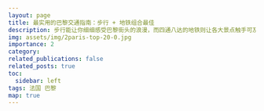 ```yaml
---
layout: page
title: 最实用的巴黎交通指南：步行 + 地铁组合最佳
description: 步行能让你细细感受巴黎街头的浪漫，而四通八达的地铁则让各大景点触手可及！
img: assets/img/2paris-top-20-0.jpg
importance: 2
category: 
related_publications: false
related_posts: true
toc:
  sidebar: left
tags: 法国 巴黎 
map: true
---
```

